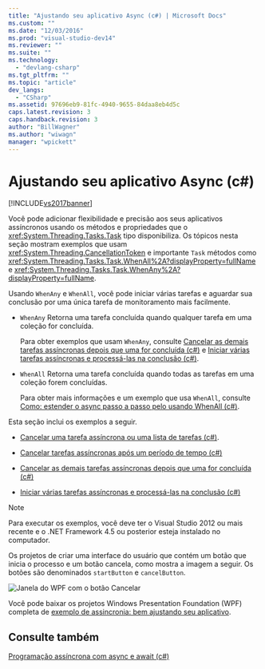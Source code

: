 ```yaml
---
title: "Ajustando seu aplicativo Async (c#) | Microsoft Docs"
ms.custom: ""
ms.date: "12/03/2016"
ms.prod: "visual-studio-dev14"
ms.reviewer: ""
ms.suite: ""
ms.technology: 
  - "devlang-csharp"
ms.tgt_pltfrm: ""
ms.topic: "article"
dev_langs: 
  - "CSharp"
ms.assetid: 97696eb9-81fc-4940-9655-84daa8eb4d5c
caps.latest.revision: 3
caps.handback.revision: 3
author: "BillWagner"
ms.author: "wiwagn"
manager: "wpickett"
---
```

# Ajustando seu aplicativo Async (c#)
[!INCLUDE[vs2017banner](../../../../csharp/includes/vs2017banner.md)]

Você pode adicionar flexibilidade e precisão aos seus aplicativos assíncronos usando os métodos e propriedades que o <xref:System.Threading.Tasks.Task> tipo disponibiliza. Os tópicos nesta seção mostram exemplos que usam <xref:System.Threading.CancellationToken> e importante `Task` métodos como <xref:System.Threading.Tasks.Task.WhenAll%2A?displayProperty=fullName> e <xref:System.Threading.Tasks.Task.WhenAny%2A?displayProperty=fullName>.  
  
 Usando `WhenAny` e `WhenAll`, você pode iniciar várias tarefas e aguardar sua conclusão por uma única tarefa de monitoramento mais facilmente.  
  
-   `WhenAny` Retorna uma tarefa concluída quando qualquer tarefa em uma coleção for concluída.  
  
     Para obter exemplos que usam `WhenAny`, consulte [Cancelar as demais tarefas assíncronas depois que uma for concluída \(c\#\)](../../../../csharp/programming-guide/concepts/async/cancel-remaining-async-tasks-after-one-is-complete.md) e [Iniciar várias tarefas assíncronas e processá\-las na conclusão \(c\#\)](../../../../csharp/programming-guide/concepts/async/start-multiple-async-tasks-and-process-them-as-they-complete.md).  
  
-   `WhenAll` Retorna uma tarefa concluída quando todas as tarefas em uma coleção forem concluídas.  
  
     Para obter mais informações e um exemplo que usa `WhenAll`, consulte [Como: estender o async passo a passo pelo usando WhenAll \(c\#\)](../Topic/How%20to:%20Extend%20the%20async%20Walkthrough%20by%20Using%20Task.WhenAll%20\(C%23\).md).  
  
 Esta seção inclui os exemplos a seguir.  
  
-   [Cancelar uma tarefa assíncrona ou uma lista de tarefas \(c\#\)](../../../../visual-basic/programming-guide/concepts/async/cancel-an-async-task-or-a-list-of-tasks.md).  
  
-   [Cancelar tarefas assíncronas após um período de tempo \(c\#\)](../../../../csharp/programming-guide/concepts/async/cancel-async-tasks-after-a-period-of-time.md)  
  
-   [Cancelar as demais tarefas assíncronas depois que uma for concluída \(c\#\)](../../../../csharp/programming-guide/concepts/async/cancel-remaining-async-tasks-after-one-is-complete.md)  
  
-   [Iniciar várias tarefas assíncronas e processá\-las na conclusão \(c\#\)](../../../../csharp/programming-guide/concepts/async/start-multiple-async-tasks-and-process-them-as-they-complete.md)  
  
> [!NOTE]
>  Para executar os exemplos, você deve ter o Visual Studio 2012 ou mais recente e o .NET Framework 4.5 ou posterior esteja instalado no computador.  
  
 Os projetos de criar uma interface do usuário que contém um botão que inicia o processo e um botão cancela, como mostra a imagem a seguir. Os botões são denominados `startButton` e `cancelButton`.  
  
 ![Janela do WPF com o botão Cancelar](../../../../csharp/programming-guide/concepts/async/media/cancellation.png "Cancellation")  
  
 Você pode baixar os projetos Windows Presentation Foundation \(WPF\) completa de [exemplo de assincronia: bem ajustando seu aplicativo](http://go.microsoft.com/fwlink/?LinkId=255046).  
  
## Consulte também  
 [Programação assíncrona com async e await \(c\#\)](../../../../csharp/programming-guide/concepts/async/asynchronous-programming-with-async-and-await.md)
